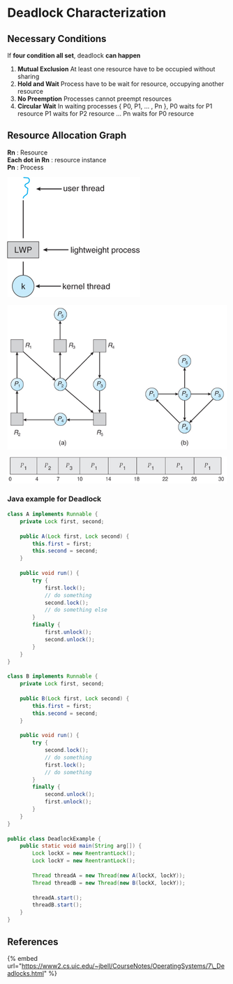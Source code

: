 # Deadlock Characterization

## Necessary Conditions

If **four condition all set**, deadlock **can happen**

1. **Mutual Exclusion** At least one resource have to be occupied without sharing
2. **Hold and Wait** Process have to be wait for resource, occupying another resource
3. **No Preemption** Processes cannot preempt resources
4. **Circular Wait** In waiting processes { P0, P1, ... , Pn }, P0 waits for P1 resource P1 waits for P2 resource ... Pn waits for P0 resource

## Resource Allocation Graph

**Rn** : Resource  
**Each dot in Rn** : resource instance  
**Pn** : Process

![Resource Allocation Graph Example](../.gitbook/assets/image%20%2817%29.png)

![Deadlock Graph](../.gitbook/assets/image%20%2832%29.png)

![Non-deadlock graph](../.gitbook/assets/image.png)

### Java example for Deadlock

```java
class A implements Runnable {
    private Lock first, second;
    
    public A(Lock first, Lock second) {
        this.first = first;
        this.second = second;
    }
    
    public void run() {
        try {
            first.lock();
            // do something
            second.lock();
            // do something else
        }
        finally {
            first.unlock();
            second.unlock();
        }
    }
}

class B implements Runnable {
    private Lock first, second;
    
    public B(Lock first, Lock second) {
        this.first = first;
        this.second = second;
    }
    
    public void run() {
        try {
            second.lock();
            // do something
            first.lock();
            // do something
        }
        finally {
            second.unlock();
            first.unlock();
        }
    }
}

public class DeadlockExample {
    public static void main(String arg[]) {
        Lock lockX = new ReentrantLock();
        Lock lockY = new ReentrantLock();
        
        Thread threadA = new Thread(new A(lockX, lockY));
        Thread threadB = new Thread(new B(lockX, lockY));
        
        threadA.start();
        threadB.start();
    }
}
```



## References

{% embed url="https://www2.cs.uic.edu/~jbell/CourseNotes/OperatingSystems/7\_Deadlocks.html" %}






